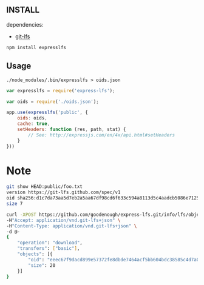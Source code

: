 ## INSTALL

dependencies:

 - [git-lfs](https://git-lfs.github.com/)

```
npm install expresslfs
```

## Usage

```
./node_modules/.bin/expresslfs > oids.json
```

```javascript
var expresslfs = require('express-lfs');

var oids = require('./oids.json');

app.use(expresslfs('public', {
	oids: oids,
	cache: true,
	setHeaders: function (res, path, stat) {
		// See: http://expressjs.com/en/4x/api.html#setHeaders
	}
}))
```

# Note

```sh
git show HEAD:public/foo.txt
version https://git-lfs.github.com/spec/v1
oid sha256:d1c7da73aa5d7eb2a5aa67df98cd6f633c594a8113d5c4aadcb5086e71255d45
size 7
```

```sh
curl -XPOST https://github.com/goodenough/express-lfs.git/info/lfs/objects/batch \
-H"Accept: application/vnd.git-lfs+json" \
-H"Content-Type: application/vnd.git-lfs+json" \
-d @-
{
	"operation": "download",
	"transfers": ["basic"],
	"objects": [{
		"oid": "eeec67f9dacd899e57372fe8dbde7464acf5bb604bdc38585c4d7a025bdda514",
		"size": 20
	}]
}
```